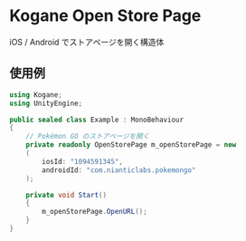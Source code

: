 # Kogane Open Store Page

iOS / Android でストアページを開く構造体

## 使用例

```cs
using Kogane;
using UnityEngine;

public sealed class Example : MonoBehaviour
{
    // Pokémon GO のストアページを開く
    private readonly OpenStorePage m_openStorePage = new
    (
        iosId: "1094591345",
        androidId: "com.nianticlabs.pokemongo"
    );

    private void Start()
    {
        m_openStorePage.OpenURL();
    }
}
```
